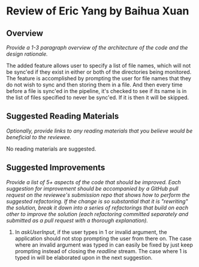 # Review of Eric Yang by Baihua Xuan 

## Overview

*Provide a 1-3 paragraph overview of the architecture of the code and the design rationale.*

The added feature allows user to specify a list of file names, which will not be sync'ed if they exist in either or both of the directories being monitored.
The feature is accomplished by prompting the user for file names that they do not wish to sync and then storing them in a file. And then every time before a file is sync'ed in the pipeline, it's checked to see if its name is in the list of files specified to never be sync'ed. If it is then it will be skipped.

## Suggested Reading Materials

*Optionally, provide links to any reading materials that you believe would be beneficial to the reviewee.*

No reading materials are suggested.

## Suggested Improvements

*Provide a list of 5+ aspects of the code that should be improved. Each suggestion for improvement should be accompanied by a GitHub pull request on the reviewee's submission repo that shows how to perform the suggested refactoring. If the change is so substantial that it is "rewriting" the solution, break it down into a series of refactorings that build on each other to improve the solution (each refactoring committed separately and submitted as a pull request with a thorough explanation).*

1. In *askUserInput*, if the user types in 1 or invalid argument, the application should not stop prompting the user from there on. The case where an invalid argument was typed in can easily be fixed by just keep prompting instead of closing the *readline* stream. The case where 1 is typed in will be elaborated upon in the next suggestion. 